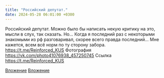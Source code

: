 ```yaml
---
title: "Российский депутат."
date: 2024-05-28 06:01:00 +0300
---
```


Российский депутат.
Можно было бы написать некую критику на это, мысли в слух, так сказать. Но... Когда я последний раз с некоторыми знакомыми из рф разговаривал, скорее всего правда последний...
Мне кажется, всем всё норм по ту сторону забора.
https://t.me/Reinforced_KUS
Фотография
<a class="vk-attach" href="https://vk.com/photo41076938_457250745">https://vk.com/photo41076938_457250745</a>
Ссылка
https://t.me/Reinforced_KUS

<a class="vk-attach" href="https://vk.com/photo41076938_457250745">Вложение</a>
[Вложение](https://t.me/Reinforced_KUS)
